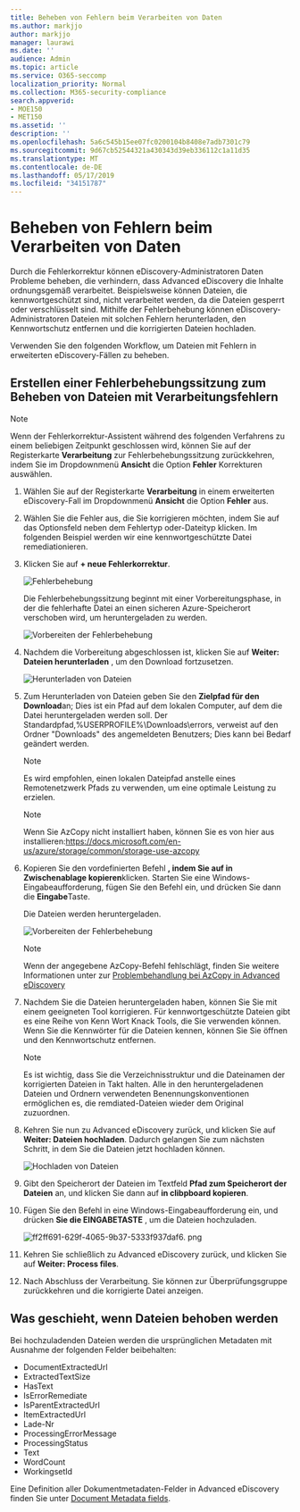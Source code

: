 ```yaml
---
title: Beheben von Fehlern beim Verarbeiten von Daten
ms.author: markjjo
author: markjjo
manager: laurawi
ms.date: ''
audience: Admin
ms.topic: article
ms.service: O365-seccomp
localization_priority: Normal
ms.collection: M365-security-compliance
search.appverid:
- MOE150
- MET150
ms.assetid: ''
description: ''
ms.openlocfilehash: 5a6c545b15ee07fc0200104b8408e7adb7301c79
ms.sourcegitcommit: 9d67cb52544321a430343d39eb336112c1a11d35
ms.translationtype: MT
ms.contentlocale: de-DE
ms.lasthandoff: 05/17/2019
ms.locfileid: "34151787"
---
```

# <a name="error-remediation-when-processing-data"></a>Beheben von Fehlern beim Verarbeiten von Daten

Durch die Fehlerkorrektur können eDiscovery-Administratoren Daten Probleme beheben, die verhindern, dass Advanced eDiscovery die Inhalte ordnungsgemäß verarbeitet. Beispielsweise können Dateien, die kennwortgeschützt sind, nicht verarbeitet werden, da die Dateien gesperrt oder verschlüsselt sind. Mithilfe der Fehlerbehebung können eDiscovery-Administratoren Dateien mit solchen Fehlern herunterladen, den Kennwortschutz entfernen und die korrigierten Dateien hochladen.

Verwenden Sie den folgenden Workflow, um Dateien mit Fehlern in erweiterten eDiscovery-Fällen zu beheben.

## <a name="creating-an-error-remediation-session-to-remediate-files-with-processing-errors"></a>Erstellen einer Fehlerbehebungssitzung zum Beheben von Dateien mit Verarbeitungsfehlern

>[!NOTE]
>Wenn der Fehlerkorrektur-Assistent während des folgenden Verfahrens zu einem beliebigen Zeitpunkt geschlossen wird, können Sie auf der Registerkarte **Verarbeitung** zur Fehlerbehebungssitzung zurückkehren, indem Sie im Dropdownmenü **Ansicht** die Option **Fehler** Korrekturen auswählen.

1. Wählen Sie auf der Registerkarte **Verarbeitung** in einem erweiterten eDiscovery-Fall im Dropdownmenü **Ansicht** die Option **Fehler** aus.

2. Wählen Sie die Fehler aus, die Sie korrigieren möchten, indem Sie auf das Optionsfeld neben dem Fehlertyp oder-Dateityp klicken.  Im folgenden Beispiel werden wir eine kennwortgeschützte Datei remediationieren.

3. Klicken Sie auf **+ neue Fehlerkorrektur**.

    ![Fehlerbehebung](../media/8c2faf1a-834b-44fc-b418-6a18aed8b81a.png)

    Die Fehlerbehebungssitzung beginnt mit einer Vorbereitungsphase, in der die fehlerhafte Datei an einen sicheren Azure-Speicherort verschoben wird, um heruntergeladen zu werden.

    ![Vorbereiten der Fehlerbehebung](../media/390572ec-7012-47c4-a6b6-4cbb5649e8a8.png)

4. Nachdem die Vorbereitung abgeschlossen ist, klicken Sie auf **Weiter: Dateien herunterladen** , um den Download fortzusetzen.

    ![Herunterladen von Dateien](../media/6ac04b09-8e13-414a-9e24-7c75ba586363.png)

5. Zum Herunterladen von Dateien geben Sie den **Zielpfad für den Download**an; Dies ist ein Pfad auf dem lokalen Computer, auf dem die Datei heruntergeladen werden soll.  Der Standardpfad,%USERPROFILE%\Downloads\errors, verweist auf den Ordner "Downloads" des angemeldeten Benutzers; Dies kann bei Bedarf geändert werden.

    >[!NOTE]
    >Es wird empfohlen, einen lokalen Dateipfad anstelle eines Remotenetzwerk Pfads zu verwenden, um eine optimale Leistung zu erzielen.

    > [!NOTE]
    > Wenn Sie AzCopy nicht installiert haben, können Sie es von hier aus installieren:https://docs.microsoft.com/en-us/azure/storage/common/storage-use-azcopy

6. Kopieren Sie den vordefinierten Befehl **, indem Sie auf in Zwischenablage kopieren**klicken. Starten Sie eine Windows-Eingabeaufforderung, fügen Sie den Befehl ein, und drücken Sie dann die **Eingabe**Taste.  

    Die Dateien werden heruntergeladen.

    ![Vorbereiten der Fehlerbehebung](../media/f364ab4d-31c5-4375-b69f-650f694a2f69.png)

    > [!NOTE]
    > Wenn der angegebene AzCopy-Befehl fehlschlägt, finden Sie weitere Informationen unter zur [Problembehandlung bei AzCopy in Advanced eDiscovery](troubleshooting-azcopy.md)

7. Nachdem Sie die Dateien heruntergeladen haben, können Sie Sie mit einem geeigneten Tool korrigieren. Für kennwortgeschützte Dateien gibt es eine Reihe von Kenn Wort Knack Tools, die Sie verwenden können. Wenn Sie die Kennwörter für die Dateien kennen, können Sie Sie öffnen und den Kennwortschutz entfernen.
    > [!NOTE]
    > Es ist wichtig, dass Sie die Verzeichnisstruktur und die Dateinamen der korrigierten Dateien in Takt halten.  Alle in den heruntergeladenen Dateien und Ordnern verwendeten Benennungskonventionen ermöglichen es, die remdiated-Dateien wieder dem Original zuzuordnen.

8. Kehren Sie nun zu Advanced eDiscovery zurück, und klicken Sie auf **Weiter: Dateien hochladen**.  Dadurch gelangen Sie zum nächsten Schritt, in dem Sie die Dateien jetzt hochladen können.

    ![Hochladen von Dateien](../media/af3d8617-1bab-4ecd-8de0-22e53acba240.png)

9. Gibt den Speicherort der Dateien im Textfeld **Pfad zum Speicherort der Dateien** an, und klicken Sie dann auf **in clibpboard kopieren**.

10. Fügen Sie den Befehl in eine Windows-Eingabeaufforderung ein, und drücken **Sie die EINGABETASTE** , um die Dateien hochzuladen.

    ![ff2ff691-629f-4065-9b37-5333f937daf6. png](../media/ff2ff691-629f-4065-9b37-5333f937daf6.png)

11. Kehren Sie schließlich zu Advanced eDiscovery zurück, und klicken Sie auf **Weiter: Process files**.

12. Nach Abschluss der Verarbeitung.  Sie können zur Überprüfungsgruppe zurückkehren und die korrigierte Datei anzeigen.

## <a name="what-happens-when-files-are-remediated"></a>Was geschieht, wenn Dateien behoben werden

Bei hochzuladenden Dateien werden die ursprünglichen Metadaten mit Ausnahme der folgenden Felder beibehalten: 

- DocumentExtractedUrl
- ExtractedTextSize
- HasText
- IsErrorRemediate
- IsParentExtractedUrl
- ItemExtractedUrl
- Lade-Nr
- ProcessingErrorMessage
- ProcessingStatus
- Text
- WordCount
- WorkingsetId

Eine Definition aller Dokumentmetadaten-Felder in Advanced eDiscovery finden Sie unter [Document Metadata fields](document-metadata-fields.md).